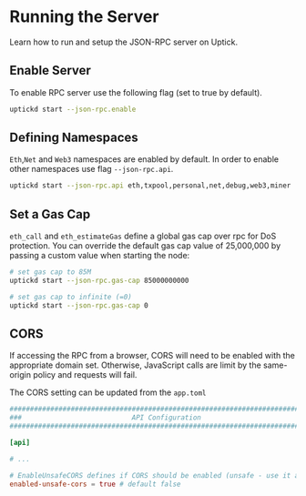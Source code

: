 # Running the Server

Learn how to run and setup the JSON-RPC server on Uptick. &#x20;

## Enable Server

To enable RPC server use the following flag (set to true by default).

```bash
uptickd start --json-rpc.enable
```

## Defining Namespaces

`Eth`,`Net` and `Web3` namespaces are enabled by default. In order to enable other namespaces use flag `--json-rpc.api`.

```bash
uptickd start --json-rpc.api eth,txpool,personal,net,debug,web3,miner
```

## Set a Gas Cap

`eth_call` and `eth_estimateGas` define a global gas cap over rpc for DoS protection. You can override the default gas cap value of 25,000,000 by passing a custom value when starting the node:

```bash
# set gas cap to 85M
uptickd start --json-rpc.gas-cap 85000000000

# set gas cap to infinite (=0)
uptickd start --json-rpc.gas-cap 0
```

## CORS

If accessing the RPC from a browser, CORS will need to be enabled with the appropriate domain set. Otherwise, JavaScript calls are limit by the same-origin policy and requests will fail.

The CORS setting can be updated from the `app.toml`

```toml
###############################################################################
###                           API Configuration                             ###
###############################################################################

[api]

# ...

# EnableUnsafeCORS defines if CORS should be enabled (unsafe - use it at your own risk).
enabled-unsafe-cors = true # default false
```
